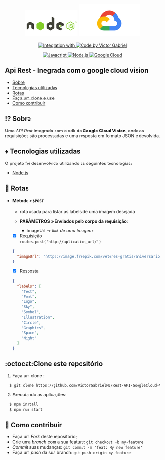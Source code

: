 <h3 align="center">
    <img alt="Logo" title="#logo" width="170px" src="./assets/nodejs-logo.png">
    <img alt="Logo" title="#logo" width="200px" src="./assets/google-cloud-logo.png">
</h3>

<p align="center">
  <a href="https://cloud.google.com/">
    <img alt="Integration with" src="https://img.shields.io/badge/integration%20with-Google-%23f1e05a">
  </a>
   <a href="https://github.com/VictorGabrielMS">
    <img alt="Code by Victor Gabriel" src="https://img.shields.io/badge/code%20by-Victor Gabriel-%23E02041">
  </a>
</p>

<p align="center">
  <a href="https://developer.mozilla.org/pt-BR/docs/Web/JavaScript">
    <img alt="Javacript" src="https://img.shields.io/badge/Javacript-%23D1CB36">
  </a>
  <a href="https://nodejs.org/en/">
    <img alt="Node.js" src="https://img.shields.io/badge/Node.js-%2341B879">
  </a>
  <a href="https://cloud.google.com/">
    <img alt="Google Cloud" src="https://img.shields.io/badge/Google Cloud-%234185f4">
  </a>
</p>

## Api Rest - Inegrada com o google cloud vision

- [Sobre](#sobre)
- [Tecnologias utilizadas](#tecnologias-utilizadas)
- [Rotas](#rotas)
- [Faça um clone e use](#como-usar)
- [Como contribuir](#como-contribuir)

<a id="sobre"></a>

## :interrobang: Sobre

Uma _API Rest_ integrada com o sdk do <strong>Google Cloud Vision</strong>, onde as requisições são processadas e uma resposta em formato JSON e devolvida.

<a id="tecnologias-utilizadas"></a>

## :diamonds: Tecnologias utilizadas

O projeto foi desenvolvido utilizando as seguintes tecnologias:

- [Node.js](https://nodejs.org/en/)

<a id="rotas"></a>

## :space_invader: Rotas

- #### Método ᚛ `$POST`

  - rota usada para listar as labels de uma imagem desejada

  - **PARÂMETROS » Enviados pelo corpo da requisição**:

    - imageUrl → _link de uma imagem_

  - [x] Requisição <br />
        `routes.post('http://aplication_url/')`

  ```json
  {
    "imageUrl": "https://image.freepik.com/vetores-gratis/aniversario-de-casamento-do-royal-25-de-luxo_1340-6709.jpg"
  }
  ```

  - [x] Resposta

  ```json
  {
    "labels": [
      "Text",
      "Font",
      "Logo",
      "Sky",
      "Symbol",
      "Illustration",
      "Circle",
      "Graphics",
      "Space",
      "Night"
    ]
  }
  ```

<a id="como-usar"></a>

## :octocat:Clone este repositório

1. Faça um clone :

```sh
  $ git clone https://github.com/VictorGabrielMS/Rest-API-GoogleCloud-Vision.git
```

2. Executando as aplicações:

```sh
  $ npm install
  $ npm run start
```

<a id="como-contribuir"></a>

## :dart: Como contribuir

- Faça um _Fork_ deste repositório;
- Crie uma _branch_ com a sua feature: `git checkout -b my-feature`
- _Commit_ suas mudanças: `git commit -m 'feat: My new feature'`
- Faça um _push_ da sua branch: `git push origin my-feature`
